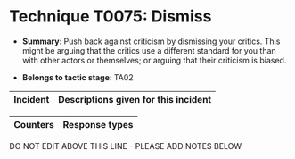 # Technique T0075: Dismiss

* **Summary**: Push back against criticism by dismissing your critics. This might be arguing that the critics use a different standard for you than with other actors or themselves; or arguing that their criticism is biased.

* **Belongs to tactic stage**: TA02


| Incident | Descriptions given for this incident |
| -------- | -------------------- |



| Counters | Response types |
| -------- | -------------- |


DO NOT EDIT ABOVE THIS LINE - PLEASE ADD NOTES BELOW
